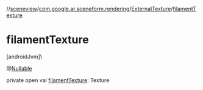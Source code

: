 //[sceneview](../../../index.md)/[com.google.ar.sceneform.rendering](../index.md)/[ExternalTexture](index.md)/[filamentTexture](filament-texture.md)

# filamentTexture

[androidJvm]\

@[Nullable](https://developer.android.com/reference/kotlin/androidx/annotation/Nullable.html)

private open val [filamentTexture](filament-texture.md): Texture
